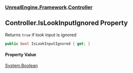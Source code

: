 ### [UnrealEngine.Framework](./UnrealEngine-Framework.md 'UnrealEngine.Framework').[Controller](./UnrealEngine-Framework-Controller.md 'UnrealEngine.Framework.Controller')
## Controller.IsLookInputIgnored Property
Returns `true` if look input is ignored  
```csharp
public bool IsLookInputIgnored { get; }
```
#### Property Value
[System.Boolean](https://docs.microsoft.com/en-us/dotnet/api/System.Boolean 'System.Boolean')  
